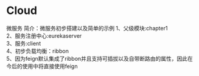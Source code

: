 # Cloud
微服务
简介：微服务初步搭建以及简单的示例
1、父级模块:chapter1<br>
2、服务注册中心:eurekaserver<br>
3、服务:client<br>
4、初步负载均衡：ribbon<br>
5、因为feign默认集成了ribbon并且支持可插拔以及自带断路由的属性，因此在今后的使用中将直接使用feign
